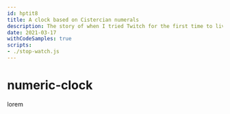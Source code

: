 ```yaml
---
id: hptit8
title: A clock based on Cistercian numerals
description: The story of when I tried Twitch for the first time to live-code a Web Component that displays numbers with Cistercian numerals, so I could build a clock.
date: 2021-03-17
withCodeSamples: true
scripts:
- ./stop-watch.js
---
```


# numeric-clock

lorem 
<p>
  <stop-watch></stop-watch>
</p>
